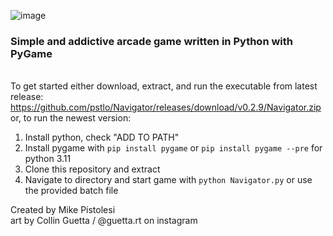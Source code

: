 ![image](https://user-images.githubusercontent.com/119834037/212812065-8ee402e9-1e59-42b0-956c-334b5e0133ab.png)

### Simple and addictive arcade game written in Python with PyGame ###
\
To get started either download, extract, and run the executable from latest release:\
https://github.com/pstlo/Navigator/releases/download/v0.2.9/Navigator.zip
\
or, to run the newest version:
1. Install python, check "ADD TO PATH"
2. Install pygame with
```pip install pygame```
or
```pip install pygame --pre```
for python 3.11
3. Clone this repository and extract
4. Navigate to directory and start game with
```python Navigator.py```
or use the provided batch file
 
 
Created by Mike Pistolesi <br />
art by Collin Guetta / @guetta.rt on instagram
